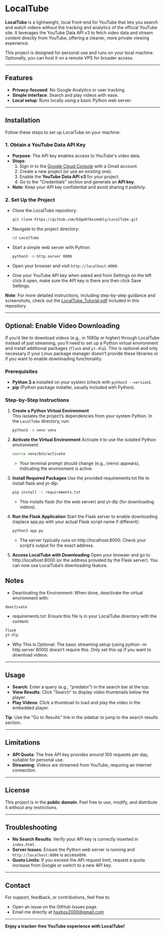 # LocalTube

**LocalTube** is a lightweight, local front-end for YouTube that lets you search and watch videos without the tracking and analytics of the official YouTube site. It leverages the YouTube Data API v3 to fetch video data and stream content directly from YouTube, offering a cleaner, more private viewing experience.

This project is designed for personal use and runs on your local machine. Optionally, you can host it on a remote VPS for broader access.

---

## Features
- **Privacy-focused**: No Google Analytics or user tracking.
- **Simple interface**: Search and play videos with ease.
- **Local setup**: Runs locally using a basic Python web server.

---

## Installation

Follow these steps to set up LocalTube on your machine:

### 1. Obtain a YouTube Data API Key
   - **Purpose**: The API key enables access to YouTube's video data.
   - **Steps**:
     1. Sign in to the [Google Cloud Console](https://console.cloud.google.com/) with a Gmail account.
     2. Create a new project (or use an existing one).
     3. Enable the **YouTube Data API v3** for your project.
     4. Go to the "Credentials" section and generate an **API key**.
   - **Note**: Keep your API key confidential and avoid sharing it publicly.

### 2. Set Up the Project
   - Clone the LocalTube repository:
     ```bash
     git clone https://github.com/EdgeOfAssembly/LocalTube.git
     ```
   - Navigate to the project directory:
     ```bash
     cd LocalTube
     ```
   - Start a simple web server with Python:
     ```bash
     python3 -m http.server 8000
     ```
   - Open your browser and visit `http://localhost:8000`.

   - Give your YouTube API key when asked and from 
     Settings on the left click it open, make sure the API key is there
     ans then click Save Settings.

**Note**: For more detailed instructions, including step-by-step guidance and screenshots, check out the [LocalTube_Tutorial.pdf](./LocalTube_Tutorial.pdf) included in this repository.

---

## Optional: Enable Video Downloading

If you’d like to download videos (e.g., in 1080p or higher) through LocalTube instead of just streaming, you’ll need to set up a Python virtual environment and install additional packages (`flask` and `yt-dlp`). This is optional and only necessary if your Linux package manager doesn’t provide these libraries or if you want to enable downloading functionality.

### Prerequisites
- **Python 3.x** installed on your system (check with `python3 --version`).
- **pip** (Python package installer, usually included with Python).

### Step-by-Step Instructions

1. **Create a Python Virtual Environment**  
   This isolates the project’s dependencies from your system Python. In the `LocalTube` directory, run:
   ```bash
   python3 -m venv venv
   ```
2. **Activate the Virtual Environment**
   Activate it to use the isolated Python environment:
   ```bash
   source venv/bin/activate
   ```
   - Your terminal prompt should change (e.g., (venv) appears), indicating the environment is active.

3. **Install Required Packages**
    Use the provided requirements.txt file to install flask and yt-dlp:
   ```bash
   pip install -r requirements.txt
   ```
   - This installs flask (for the web server) and yt-dlp (for downloading videos).

4. **Run the Flask Application**
    Start the Flask server to enable downloading (replace app.py with your actual Flask script name if different):
   ```bash
   python3 app.py
   ```
   - The server typically runs on http://localhost:8000. Check your script’s output for the exact address.


5. **Access LocalTube with Downloading**
   Open your browser and go to http://localhost:8000 (or the address provided by the Flask server). You can now use
   LocalTube’s downloading feature.

## Notes
   - Deactivating the Environment: When done, deactivate the virtual environment with:
   ```bash
   deactivate
   ```
   - requirements.txt: Ensure this file is in your LocalTube directory with the content:
   ```bash
   flask
   yt-dlp
   ```

   - Why This Is Optional: The basic streaming setup (using python -m http.server 8000) doesn’t require this. 
     Only set this up if you want to download videos.

---

## Usage
- **Search**: Enter a query (e.g., "predator") in the search bar at the top.
- **View Results**: Click "Search" to display video thumbnails below the player.
- **Play Videos**: Click a thumbnail to load and play the video in the embedded player.

**Tip**: Use the "Go to Results" link in the sidebar to jump to the search results section.

---

## Limitations
- **API Quota**: The free API key provides around 100 requests per day, suitable for personal use.
- **Streaming**: Videos are streamed from YouTube, requiring an internet connection.

---

## License
This project is in the **public domain**. Feel free to use, modify, and distribute it without any restrictions.

---

## Troubleshooting
- **No Search Results**: Verify your API key is correctly inserted in `index.html`.
- **Server Issues**: Ensure the Python web server is running and `http://localhost:8000` is accessible.
- **Quota Limits**: If you exceed the API request limit, request a quota increase from Google or switch to a new API key.

---

## Contact
For support, feedback, or contributions, feel free to:

- Open an issue on the GitHub Issues page.
- Email me directly at haxbox2000@gmail.com


---

**Enjoy a tracker-free YouTube experience with LocalTube!**